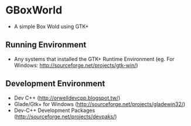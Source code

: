 # GBoxWorld
- A simple Box Wold using GTK+



## Running Environment

- Any systems that installed the GTK+ Runtime Environment (eg. For Windows: http://sourceforge.net/projects/gtk-win/)

## Development Environment

- Dev C++ (http://orwelldevcpp.blogspot.tw/)
- Glade/Gtk+ for Windows (http://sourceforge.net/projects/gladewin32/)
- Dev-C++ Development Packages (http://sourceforge.net/projects/devpaks/)



